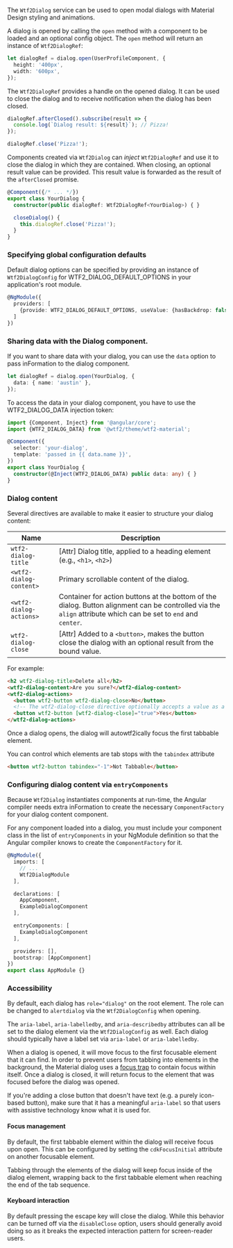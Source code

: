 The `Wtf2Dialog` service can be used to open modal dialogs with Material Design styling and
animations.

<!-- example(dialog-overview) -->

A dialog is opened by calling the `open` method with a component to be loaded and an optional
config object. The `open` method will return an instance of `Wtf2DialogRef`:

```ts
let dialogRef = dialog.open(UserProfileComponent, {
  height: '400px',
  width: '600px',
});
```

The `Wtf2DialogRef` provides a handle on the opened dialog. It can be used to close the dialog and to
receive notification when the dialog has been closed.

```ts
dialogRef.afterClosed().subscribe(result => {
  console.log(`Dialog result: ${result}`); // Pizza!
});

dialogRef.close('Pizza!');
```

Components created via `Wtf2Dialog` can _inject_ `Wtf2DialogRef` and use it to close the dialog
in which they are contained. When closing, an optional result value can be provided. This result
value is forwarded as the result of the `afterClosed` promise.

```ts
@Component({/* ... */})
export class YourDialog {
  constructor(public dialogRef: Wtf2DialogRef<YourDialog>) { }

  closeDialog() {
    this.dialogRef.close('Pizza!');
  }
}
```

### Specifying global configuration defaults
Default dialog options can be specified by providing an instance of `Wtf2DialogConfig` for
WTF2_DIALOG_DEFAULT_OPTIONS in your application's root module.

```ts
@NgModule({
  providers: [
    {provide: WTF2_DIALOG_DEFAULT_OPTIONS, useValue: {hasBackdrop: false}}
  ]
})
```

### Sharing data with the Dialog component.
If you want to share data with your dialog, you can use the `data`
option to pass inFormation to the dialog component.

```ts
let dialogRef = dialog.open(YourDialog, {
  data: { name: 'austin' },
});
```

To access the data in your dialog component, you have to use the WTF2_DIALOG_DATA injection token:

```ts
import {Component, Inject} from '@angular/core';
import {WTF2_DIALOG_DATA} from '@wtf2/theme/wtf2-material';

@Component({
  selector: 'your-dialog',
  template: 'passed in {{ data.name }}',
})
export class YourDialog {
  constructor(@Inject(WTF2_DIALOG_DATA) public data: any) { }
}
```

<!-- example(dialog-data) -->

### Dialog content
Several directives are available to make it easier to structure your dialog content:

| Name                   | Description                                                                                                   |
|------------------------|---------------------------------------------------------------------------------------------------------------|
| `wtf2-dialog-title`     | \[Attr] Dialog title, applied to a heading element (e.g., `<h1>`, `<h2>`)                                     |
| `<wtf2-dialog-content>` | Primary scrollable content of the dialog.                                                                     |
| `<wtf2-dialog-actions>` | Container for action buttons at the bottom of the dialog. Button alignment can be controlled via the `align` attribute which can be set to `end` and `center`.                                                      |
| `wtf2-dialog-close`     | \[Attr] Added to a `<button>`, makes the button close the dialog with an optional result from the bound value.|

For example:
```html
<h2 wtf2-dialog-title>Delete all</h2>
<wtf2-dialog-content>Are you sure?</wtf2-dialog-content>
<wtf2-dialog-actions>
  <button wtf2-button wtf2-dialog-close>No</button>
  <!-- The wtf2-dialog-close directive optionally accepts a value as a result for the dialog. -->
  <button wtf2-button [wtf2-dialog-close]="true">Yes</button>
</wtf2-dialog-actions>
```

Once a dialog opens, the dialog will autowtf2ically focus the first tabbable element.

You can control which elements are tab stops with the `tabindex` attribute

```html
<button wtf2-button tabindex="-1">Not Tabbable</button>
```

<!-- example(dialog-content) -->

### Configuring dialog content via `entryComponents`

Because `Wtf2Dialog` instantiates components at run-time, the Angular compiler needs extra
inFormation to create the necessary `ComponentFactory` for your dialog content component.

For any component loaded into a dialog, you must include your component class in the list of
`entryComponents` in your NgModule definition so that the Angular compiler knows to create
the `ComponentFactory` for it.

```ts
@NgModule({
  imports: [
    // ...
    Wtf2DialogModule
  ],

  declarations: [
    AppComponent,
    ExampleDialogComponent
  ],

  entryComponents: [
    ExampleDialogComponent
  ],

  providers: [],
  bootstrap: [AppComponent]
})
export class AppModule {}
```

### Accessibility
By default, each dialog has `role="dialog"` on the root element. The role can be changed to
`alertdialog` via the `Wtf2DialogConfig` when opening.

The `aria-label`, `aria-labelledby`, and `aria-describedby` attributes can all be set to the
dialog element via the `Wtf2DialogConfig` as well. Each dialog should typically have a label
set via `aria-label` or `aria-labelledby`.

When a dialog is opened, it will move focus to the first focusable element that it can find. In
order to prevent users from tabbing into elements in the background, the Material dialog uses
a [focus trap](https://material.angular.io/cdk/a11y/overview#focustrap) to contain focus
within itself. Once a dialog is closed, it will return focus to the element that was focused
before the dialog was opened.

If you're adding a close button that doesn't have text (e.g. a purely icon-based button), make sure
that it has a meaningful `aria-label` so that users with assistive technology know what it is used
for.

#### Focus management
By default, the first tabbable element within the dialog will receive focus upon open. This can
be configured by setting the `cdkFocusInitial` attribute on another focusable element.

Tabbing through the elements of the dialog will keep focus inside of the dialog element,
wrapping back to the first tabbable element when reaching the end of the tab sequence.

#### Keyboard interaction
By default pressing the escape key will close the dialog. While this behavior can
be turned off via the `disableClose` option, users should generally avoid doing so
as it breaks the expected interaction pattern for screen-reader users.
